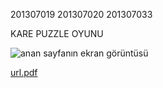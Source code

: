 
201307019
201307020
201307033

KARE PUZZLE OYUNU

![anan sayfanın ekran görüntüsü](path/to/image.jpg)

[url.pdf](https://github.com/Zehraan/puzzle/blob/fbb3109dcdaf1eb44cfdfaa4dffa5a4d5b477f3c/url.pdf)
